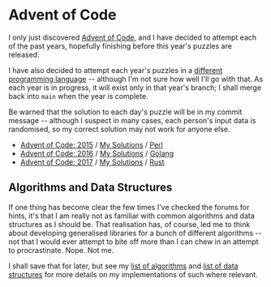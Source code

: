 # Advent of Code

I only just discovered [Advent of Code](https://adventofcode.com), and I have decided to attempt each of the past years, hopefully finishing before this year's puzzles are released.

I have also decided to attempt each year's puzzles in a [different programming language](./doc/languages/_index.md) -- although I'm not sure how well I'll go with that. As each year is in progress, it will exist only in that year's branch; I shall merge back into `main` when the year is complete.

Be warned that the solution to each day's puzzle will be in my commit message -- although I suspect in many cases, each person's input data is randomised, so my correct solution may not work for anyone else.

- [Advent of Code: 2015](https://adventofcode.com/2015) / [My Solutions](./2015/README.md) / [Perl](./doc/languages/Perl.md)
- [Advent of Code: 2016](https://adventofcode.com/2016) / [My Solutions](./2016/README.md) / [Golang](./doc/languages/Go.md)
- [Advent of Code: 2017](https://adventofcode.com/2017) / [My Solutions](./2017/README.md) / [Rust](./doc/languages/Rust.md)

## Algorithms and Data Structures

If one thing has become clear the few times I've checked the forums for hints, it's that I am really not as familiar with common algorithms and data structures as I should be. That realisation has, of course, led me to think about developing generalised libraries for a bunch of different algorithms -- not that I would ever attempt to bite off more than I can chew in an attempt to procrastinate. Nope. Not me.

I shall save that for later, but see my [list of algorithms](./doc/algorithms/_index.md) and [list of data structures](./doc/data-structures/_index.md) for more details on my implementations of such where relevant.
